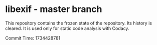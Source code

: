 # libexif - master branch

This repository contains the frozen state of the repository.
Its history is cleared. It is used only for static code
analysis with Codacy.

Commit Time: 1734428781